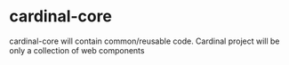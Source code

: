 # cardinal-core
cardinal-core will contain common/reusable code. Cardinal project will be only a collection of web components
